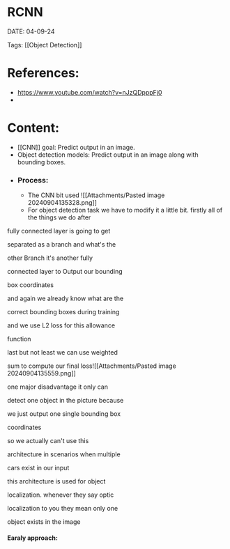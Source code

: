 
# RCNN


DATE:  04-09-24


Tags: [[Object Detection]]


# References:
- https://www.youtube.com/watch?v=nJzQDpppFj0
- 


# Content:

- [[CNN]] goal: Predict output in an image.
- Object detection models: Predict output in an image along with bounding boxes.
- ### Process:
	- The CNN bit used ![[Attachments/Pasted image 20240904135328.png]]
	- For object detection task we have to modify it a little bit. firstly all of the things we do after

fully connected layer is going to get

separated as a branch and what's the

other Branch it's another fully

connected layer to Output our bounding

box coordinates

and again we already know what are the

correct bounding boxes during training

and we use L2 loss for this allowance

function

last but not least we can use weighted

sum to compute our final loss![[Attachments/Pasted image 20240904135559.png]]

one major disadvantage it only can

detect one object in the picture because

we just output one single bounding box

coordinates

so we actually can't use this

architecture in scenarios when multiple

cars exist in our input



this architecture is used for object

localization. whenever they say optic

localization to you they mean only one

object exists in the image



#### Earaly approach:



